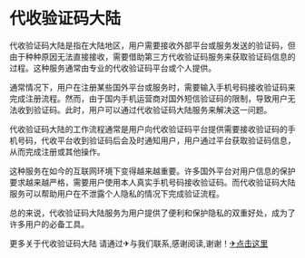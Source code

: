 # 代收验证码大陆

代收验证码大陆是指在大陆地区，用户需要接收外部平台或服务发送的验证码，但由于种种原因无法直接接收，需要借助第三方代收验证码服务来获取验证码信息的过程。这种服务通常由专业的代收验证码平台或个人提供。

通常情况下，用户在注册某些国外平台或服务时，需要输入手机号码接收验证码来完成注册流程。然而，由于国内手机运营商对国外短信验证码的限制，导致用户无法收到验证码。此时，用户可以通过代收验证码大陆服务来解决这一问题。

代收验证码大陆的工作流程通常是用户向代收验证码平台提供需要接收验证码的手机号码，代收平台收到验证码后会及时通知用户，用户通过平台获取验证码信息，从而完成注册或其他操作。

这种服务在如今的互联网环境下变得越来越重要。许多国外平台对用户信息的保护要求越来越严格，需要用户使用本人真实手机号码接收验证码。而代收验证码大陆服务可以帮助用户在不泄露个人隐私的情况下完成验证流程。

总的来说，代收验证码大陆服务为用户提供了便利和保护隐私的双重好处，成为了许多用户的必备工具。

更多关于代收验证码大陆 请通过✈与我们联系,感谢阅读,谢谢！[✈点击这里](https://t.me/pt99bot)